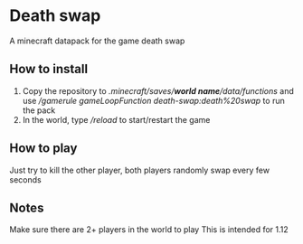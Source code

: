 # Death swap
A minecraft datapack for the game death swap

## How to install
1. Copy the repository to _.minecraft/saves/**world name**/data/functions_ and use _/gamerule gameLoopFunction death-swap:death%20swap_ to run the pack 
2. In the world, type _/reload_ to start/restart the game

## How to play
Just try to kill the other player, both players randomly swap every few seconds

## Notes
Make sure there are 2+ players in the world to play
This is intended for 1.12
